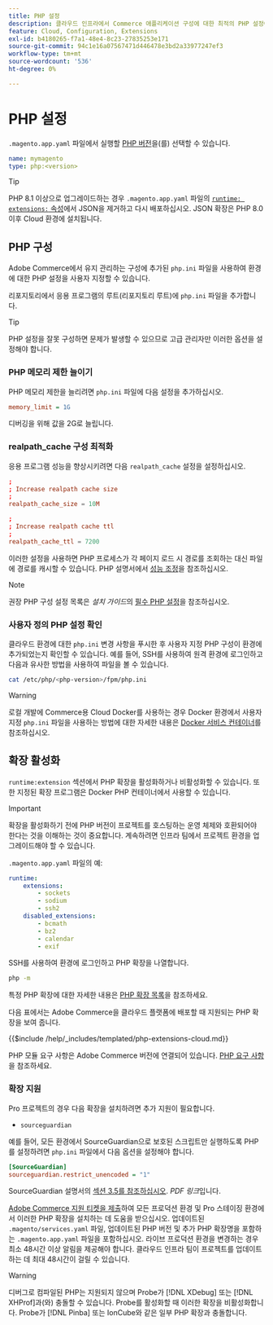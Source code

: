 ```yaml
---
title: PHP 설정
description: 클라우드 인프라에서 Commerce 애플리케이션 구성에 대한 최적의 PHP 설정에 대해 알아봅니다.
feature: Cloud, Configuration, Extensions
exl-id: b4180265-f7a1-48e4-8c23-27835253e171
source-git-commit: 94c1e16a07567471d446478e3bd2a33977247ef3
workflow-type: tm+mt
source-wordcount: '536'
ht-degree: 0%

---
```


# PHP 설정

`.magento.app.yaml` 파일에서 실행할 [PHP 버전](https://experienceleague.adobe.com/docs/commerce-operations/installation-guide/system-requirements.html)을(를) 선택할 수 있습니다.

```yaml
name: mymagento
type: php:<version>
```

>[!TIP]
>
>PHP 8.1 이상으로 업그레이드하는 경우 `.magento.app.yaml` 파일의 [`runtime: extensions:` 속성](properties.md#runtime)에서 JSON을 제거하고 다시 배포하십시오. JSON 확장은 PHP 8.0 이후 Cloud 환경에 설치됩니다.

## PHP 구성

Adobe Commerce에서 유지 관리하는 구성에 추가된 `php.ini` 파일을 사용하여 환경에 대한 PHP 설정을 사용자 지정할 수 있습니다.

리포지토리에서 응용 프로그램의 루트(리포지토리 루트)에 `php.ini` 파일을 추가합니다.

>[!TIP]
>
>PHP 설정을 잘못 구성하면 문제가 발생할 수 있으므로 고급 관리자만 이러한 옵션을 설정해야 합니다.

### PHP 메모리 제한 늘이기

PHP 메모리 제한을 늘리려면 `php.ini` 파일에 다음 설정을 추가하십시오.

```ini
memory_limit = 1G
```

디버깅을 위해 값을 2G로 늘립니다.

### realpath_cache 구성 최적화

응용 프로그램 성능을 향상시키려면 다음 `realpath_cache` 설정을 설정하십시오.

```conf
;
; Increase realpath cache size
;
realpath_cache_size = 10M

;
; Increase realpath cache ttl
;
realpath_cache_ttl = 7200
```

이러한 설정을 사용하면 PHP 프로세스가 각 페이지 로드 시 경로를 조회하는 대신 파일에 경로를 캐시할 수 있습니다. PHP 설명서에서 [성능 조정](https://www.php.net/manual/en/ini.core.php)을 참조하십시오.

>[!NOTE]
>
>권장 PHP 구성 설정 목록은 _설치 가이드_&#x200B;의 [필수 PHP 설정](https://experienceleague.adobe.com/docs/commerce-operations/installation-guide/prerequisites/php-settings.html)을 참조하십시오.

### 사용자 정의 PHP 설정 확인

클라우드 환경에 대한 `php.ini` 변경 사항을 푸시한 후 사용자 지정 PHP 구성이 환경에 추가되었는지 확인할 수 있습니다. 예를 들어, SSH를 사용하여 원격 환경에 로그인하고 다음과 유사한 방법을 사용하여 파일을 볼 수 있습니다.

```bash
cat /etc/php/<php-version>/fpm/php.ini
```

>[!WARNING]
>
>로컬 개발에 Commerce용 Cloud Docker를 사용하는 경우 Docker 환경에서 사용자 지정 `php.ini` 파일을 사용하는 방법에 대한 자세한 내용은 [Docker 서비스 컨테이너](https://developer.adobe.com/commerce/cloud-tools/docker/containers/service/#fpm-container)를 참조하십시오.

## 확장 활성화

`runtime:extension` 섹션에서 PHP 확장을 활성화하거나 비활성화할 수 있습니다. 또한 지정된 확장 프로그램은 Docker PHP 컨테이너에서 사용할 수 있습니다.

>[!IMPORTANT]
>
>확장을 활성화하기 전에 PHP 버전이 프로젝트를 호스팅하는 운영 체제와 호환되어야 한다는 것을 이해하는 것이 중요합니다. 계속하려면 인프라 팀에서 프로젝트 환경을 업그레이드해야 할 수 있습니다.

`.magento.app.yaml` 파일의 예:

```yaml
runtime:
    extensions:
        - sockets
        - sodium
        - ssh2
    disabled_extensions:
        - bcmath
        - bz2
        - calendar
        - exif
```

SSH를 사용하여 환경에 로그인하고 PHP 확장을 나열합니다.

```bash
php -m
```

특정 PHP 확장에 대한 자세한 내용은 [PHP 확장 목록](https://www.php.net/manual/en/extensions.alphabetical.php)을 참조하세요.

다음 표에서는 Adobe Commerce을 클라우드 플랫폼에 배포할 때 지원되는 PHP 확장을 보여 줍니다.

{{$include /help/_includes/templated/php-extensions-cloud.md}}

PHP 모듈 요구 사항은 Adobe Commerce 버전에 연결되어 있습니다. [PHP 요구 사항](https://experienceleague.adobe.com/docs/commerce-operations/installation-guide/prerequisites/php-settings.html)을 참조하세요.

### 확장 지원

Pro 프로젝트의 경우 다음 확장을 설치하려면 추가 지원이 필요합니다.

- `sourceguardian`

예를 들어, 모든 환경에서 SourceGuardian으로 보호된 스크립트만 실행하도록 PHP를 설정하려면 `php.ini` 파일에서 다음 옵션을 설정해야 합니다.

```ini
[SourceGuardian]
sourceguardian.restrict_unencoded = "1"
```

SourceGuardian 설명서의 [섹션 3.5를 참조하십시오](https://sourceguardian.com/demofiles/files/SourceGuardian%20for%20Linux%20User%20Manual.pdf). _PDF 링크_&#x200B;입니다.

[Adobe Commerce 지원 티켓을 제출](https://experienceleague.adobe.com/docs/commerce-knowledge-base/kb/help-center-guide/magento-help-center-user-guide.html#submit-ticket)하여 모든 프로덕션 환경 및 Pro 스테이징 환경에서 이러한 PHP 확장을 설치하는 데 도움을 받으십시오. 업데이트된 `.magento/services.yaml` 파일, 업데이트된 PHP 버전 및 추가 PHP 확장명을 포함하는 `.magento.app.yaml` 파일을 포함하십시오. 라이브 프로덕션 환경을 변경하는 경우 최소 48시간 이상 알림을 제공해야 합니다. 클라우드 인프라 팀이 프로젝트를 업데이트하는 데 최대 48시간이 걸릴 수 있습니다.

>[!WARNING]
>
>디버그로 컴파일된 PHP는 지원되지 않으며 Probe가 [!DNL XDebug] 또는 [!DNL XHProf]과(와) 충돌할 수 있습니다. Probe를 활성화할 때 이러한 확장을 비활성화합니다. Probe가 [!DNL Pinba] 또는 IonCube와 같은 일부 PHP 확장과 충돌합니다.
